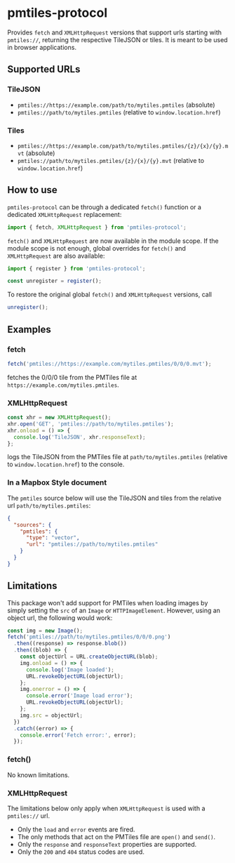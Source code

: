 # pmtiles-protocol

Provides `fetch` and `XMLHttpRequest` versions that support urls starting with `pmtiles://`, returning the respective TileJSON or tiles. It is meant to be used in browser applications.

## Supported URLs

### TileJSON

- `pmtiles://https://example.com/path/to/mytiles.pmtiles` (absolute)
- `pmtiles://path/to/mytiles.pmtiles` (relative to `window.location.href`)

### Tiles

- `pmtiles://https://example.com/path/to/mytiles.pmtiles/{z}/{x}/{y}.mvt` (absolute)
- `pmtiles://path/to/mytiles.pmtiles/{z}/{x}/{y}.mvt` (relative to `window.location.href`)

## How to use

`pmtiles-protocol` can be through a dedicated `fetch()` function or a dedicated `XMLHttpRequest` replacement:

```js
import { fetch, XMLHttpRequest } from 'pmtiles-protocol';
```

`fetch()` and `XMLHttpRequest` are now available in the module scope. If the module scope is not enough, global overrides for `fetch()` and `XMLHttpRequest` are also available:

```js
import { register } from 'pmtiles-protocol';

const unregister = register();
```

To restore the original global `fetch()` and `XMLHttpRequest` versions, call

```js
unregister();
```

## Examples

### fetch

```js
fetch('pmtiles://https://example.com/mytiles.pmtiles/0/0/0.mvt');
```

fetches the 0/0/0 tile from the PMTiles file at `https://example.com/mytiles.pmtiles`.

### XMLHttpRequest

```js
const xhr = new XMLHttpRequest();
xhr.open('GET', 'pmtiles://path/to/mytiles.pmtiles');
xhr.onload = () => {
  console.log('TileJSON', xhr.responseText);
};
```

logs the TileJSON from the PMTiles file at `path/to/mytiles.pmtiles` (relative to `window.location.href`) to the console.

### In a Mapbox Style document

The `pmtiles` source below will use the TileJSON and tiles from the relative url `path/to/mytiles.pmtiles`:

```json
{
  "sources": {
    "pmtiles": {
      "type": "vector",
      "url": "pmtiles://path/to/mytiles.pmtiles"
    }
  }
}
```

## Limitations

This package won't add support for PMTiles when loading images by simply setting the `src` of an `Image` or `HTTPImageElement`. However, using an object url, the following would work:

```js
const img = new Image();
fetch('pmtiles://path/to/mytiles.pmtiles/0/0/0.png')
  .then((response) => response.blob())
  .then((blob) => {
    const objectUrl = URL.createObjectURL(blob);
    img.onload = () => {
      console.log('Image loaded');
      URL.revokeObjectURL(objectUrl);
    };
    img.onerror = () => {
      console.error('Image load error');
      URL.revokeObjectURL(objectUrl);
    };
    img.src = objectUrl;
  })
  .catch((error) => {
    console.error('Fetch error:', error);
  });
```

### fetch()

No known limitations.

### XMLHttpRequest

The limitations below only apply when `XMLHttpRequest` is used with a `pmtiles://` url.

- Only the `load` and `error` events are fired.
- The only methods that act on the PMTiles file are `open()` and `send()`.
- Only the `response` and `responseText` properties are supported.
- Only the `200` and `404` status codes are used.
